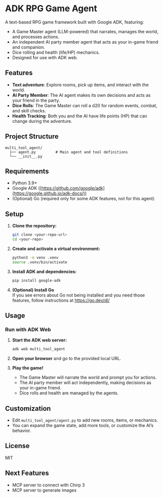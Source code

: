 # ADK RPG Game Agent

A text-based RPG game framework built with Google ADK, featuring:
- A Game Master agent (LLM-powered) that narrates, manages the world, and processes actions.
- An independent AI party member agent that acts as your in-game friend and companion.
- Dice rolling and health (life/HP) mechanics.
- Designed for use with ADK web.

## Features

- **Text adventure**: Explore rooms, pick up items, and interact with the world.
- **AI Party Member**: The AI agent makes its own decisions and acts as your friend in the party.
- **Dice Rolls**: The Game Master can roll a d20 for random events, combat, and skill checks.
- **Health Tracking**: Both you and the AI have life points (HP) that can change during the adventure.

## Project Structure

```
multi_tool_agent/
  ├── agent.py         # Main agent and tool definitions
  └── __init__.py
```

## Requirements

- Python 3.9+
- Google ADK ([https://github.com/google/adk](https://google.github.io/adk-docs/))
- (Optional) Go (required only for some ADK features, not for this agent)

## Setup

1. **Clone the repository:**
   ```bash
   git clone <your-repo-url>
   cd <your-repo>
   ```

2. **Create and activate a virtual environment:**
   ```bash
   python3 -m venv .venv
   source .venv/bin/activate
   ```

3. **Install ADK and dependencies:**
   ```bash
   pip install google-adk
   ```

4. **(Optional) Install Go**  
   If you see errors about Go not being installed and you need those features, follow instructions at https://go.dev/dl/

## Usage

### Run with ADK Web

1. **Start the ADK web server:**
   ```bash
   adk web multi_tool_agent
   ```

2. **Open your browser** and go to the provided local URL.

3. **Play the game!**
   - The Game Master will narrate the world and prompt you for actions.
   - The AI party member will act independently, making decisions as your in-game friend.
   - Dice rolls and health are managed by the agents.

## Customization

- Edit `multi_tool_agent/agent.py` to add new rooms, items, or mechanics.
- You can expand the game state, add more tools, or customize the AI’s behavior.

## License

MIT

## Next Features

- MCP server to connect with Chirp 3
- MCP server to generate images 
